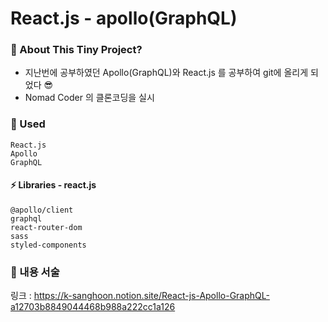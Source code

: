 # React.js - apollo(GraphQL)

### 👨 About This Tiny Project? 
- 지난번에 공부하였던 Apollo(GraphQL)와 React.js 를 공부하여 git에 올리게 되었다 😎
- Nomad Coder 의 클론코딩을 실시

### 🛴 Used 
```
React.js
Apollo
GraphQL
```

#### ⚡ Libraries - react.js
```
@apollo/client
graphql
react-router-dom
sass
styled-components
```

### 🚀 내용 서술
링크 : https://k-sanghoon.notion.site/React-js-Apollo-GraphQL-a12703b8849044468b988a222cc1a126

   

